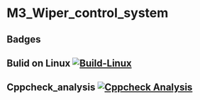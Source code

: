 # M3_Wiper_control_system
## Badges
## Bulid on Linux  [![Build-Linux](https://github.com/dineshkumar-t-dk/M3_Wiper_control_system/actions/workflows/Bulid%20on%20Linux.yml/badge.svg)](https://github.com/dineshkumar-t-dk/M3_Wiper_control_system/actions/workflows/Bulid%20on%20Linux.yml)
## Cppcheck_analysis [![Cppcheck Analysis](https://github.com/dineshkumar-t-dk/M3_Wiper_control_system/actions/workflows/Cppcheck_analysis.yml/badge.svg)](https://github.com/dineshkumar-t-dk/M3_Wiper_control_system/actions/workflows/Cppcheck_analysis.yml)
